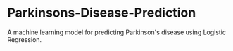 # Parkinsons-Disease-Prediction
A machine learning model for predicting Parkinson's disease using Logistic Regression.

